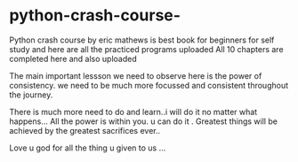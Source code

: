 # python-crash-course-
Python crash course by eric mathews is best book for beginners for self study and here are all the practiced programs uploaded 
All 10 chapters are completed here and also uploaded

The main important lessson we need to observe here is the power of consistency.
we need to be much more focussed and consistent throughout the journey.

There is much more need to do and learn..i will do it no matter what happens...
All the power is within you. u can do it .
Greatest things will be achieved by the greatest sacrifices ever..

Love u god for all the thing u given to us ...
